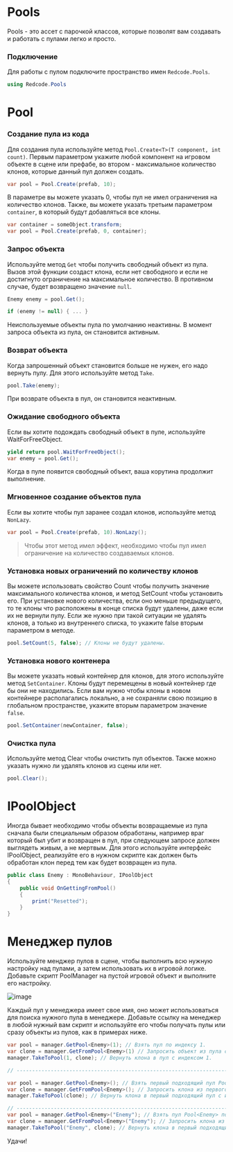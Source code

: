# Pools
Pools - это ассет с парочкой классов, которые позволят вам создавать и работать с пулами легко и просто.

### Подключение
Для работы с пулом подключите пространство имен `Redcode.Pools`.
```C#
using Redcode.Pools
```

# Pool
### Создание пула из кода
Для создания пула используйте метод `Pool.Create<T>(T component, int count)`. Первым параметром укажите любой компонент на игровом объекте в сцене или префабе, 
во втором - максимальное количество клонов, которые данный пул должен создать.
```C#
var pool = Pool.Create(prefab, 10);
```

В параметре вы можете указать 0, чтобы пул не имел ограничения на количество клонов. Также, вы можете указать третьим параметром `container`,
в который будут добавляться все клоны.
```C#
var container = someObject.transform;
var pool = Pool.Create(prefab, 0, container);
```

### Запрос объекта
Используйте метод `Get` чтобы получить свободный объект из пула. Вызов этой функции создаст клона, если нет свободного и если не достигнуто ограничение на максимальное количество.
В противном случае, будет возвращено значение `null`.
```C#
Enemy enemy = pool.Get();

if (enemy != null) { ... }
```

Неиспользуемые объекты пула по умолчанию неактивны. В момент запроса объекта из пула, он становится активным.

### Возврат объекта
Когда запрошенный объект становится больше не нужен, его надо вернуть пулу. Для этого используйте метод `Take`.
```C#
pool.Take(enemy);
```

При возврате объекта в пул, он становится неактивным.

### Ожидание свободного объекта
Если вы хотите подождать свободный объект в пуле, используйте WaitForFreeObject.
```C#
yield return pool.WaitForFreeObject();
var enemy = pool.Get();
```

Когда в пуле появится свободный объект, ваша корутина продолжит выполнение.

### Мгновенное создание объектов пула
Если вы хотите чтобы пул заранее создал клонов, используйте метод `NonLazy`.
```C#
var pool = Pool.Create(prefab, 10).NonLazy();
```

> Чтобы этот метод имел эффект, необходимо чтобы пул имел ограничение на количество создаваемых клонов.

### Установка новых ограничений по количеству клонов
Вы можете использовать свойство Count чтобы получить значение максимального количества клонов, и метод SetCount чтобы установить его. При установке нового количества,
если оно меньше предыдущего, то те клоны что расположены в конце списка будут удалены, даже если их не вернули пулу. 
Если же нужно при такой ситуации не удалять клонов, а только из внутреннего списка, то укажите false вторым параметром в методе.  
```C#
pool.SetCount(5, false); // Клоны не будут удалены.
```

### Установка нового контенера
Вы можете указать новый контейнер для клонов, для этого используйте метод `SetContainer`. Клоны будут перемещены в новый контейнер где бы они не находились. 
Если вам нужно чтобы клоны в новом контейнере располагались локально, а не сохраняли свою позицию в глобальном пространстве, укажите вторым параметром значение `false`.
```C#
pool.SetContainer(newContainer, false);
```

### Очистка пула
Используйте метод Clear чтобы очистить пул объектов. Также можно указать нужно ли удалять клонов из сцены или нет.
```C#
pool.Clear();
```

# IPoolObject
Иногда бывает необходимо чтобы объекты возвращаемые из пула сначала были специальным образом обработаны, например враг который был убит и возвращен в пул, 
при следующем запросе должен выглядеть живым, а не мертвым. Для этого используйте интерфейс IPoolObject, реализуйте его в нужном скрипте как должен быть обработан
клон перед тем как будет возвращен из пула.
```C#
public class Enemy : MonoBehaviour, IPoolObject
{
    public void OnGettingFromPool()
    {
        print("Resetted");
    }
}
```

# Менеджер пулов
Используйте менджер пулов в сцене, чтобы выполнить всю нужную настройку над пулами, а затем использовать их в игровой логике. Добавьте скрипт PoolManager на пустой 
игровой объект и выполните его настройку. 

![image](https://user-images.githubusercontent.com/5365111/185308746-d82cec87-34de-4644-a788-8377698d3339.png)

Каждый пул у менеджера имеет свое имя, оно может использоваться для поиска нужного пула в менеджере. Добавьте ссылку на менеджер в любой нужный вам скрипт и используйте его чтобы получать пулы или сразу объекты из пулов, как в примерах ниже.
```C#
var pool = manager.GetPool<Enemy>(1); // Взять пул по индексу 1.
var clone = manager.GetFromPool<Enemy>(1) // Запросить объект из пула с индексом 1.
manager.TakeToPool(1, clone); // Вернуть клона в пул с индексом 1.

// ----------------------------------------------------------------------------------

var pool = manager.GetPool<Enemy>(); // Взять первый подходящий пул Pool<Enemy> из списка.
var clone = manager.GetFromPool<Enemy>(); // Запросить клона из первого подходящего пула Pool<Enemy>().
manager.TakeToPool(clone); // Вернуть клона в первый подходящий пул с индексом 1.

// ----------------------------------------------------------------------------------
var pool = manager.GetPool<Enemy>("Enemy"); // Взять пул Pool<Enemy> по имени.
var clone = manager.GetFromPool<Enemy>("Enemy"); // Запросить клона из пула Pool<Enemy>() по имени.
manager.TakeToPool("Enemy", clone); // Вернуть клона в первый подходящий пул с именем.
```

Удачи!
